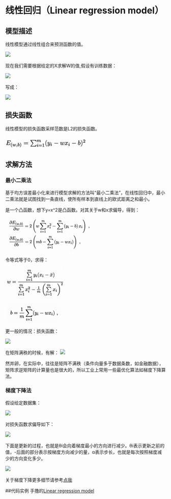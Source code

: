 # 线性回归（Linear regression model）

## 模型描述
线性模型通过线性组合来预测函数的值。

![](http://images.cnitblog.com/blog2015/633472/201503/262037556613399.jpg)

现在我们需要根据给定的X求解W的值,假设有训练数据：

![](http://images.cnitblog.com/blog2015/633472/201503/262041198028564.jpg)

写成：

![](http://images.cnitblog.com/blog2015/633472/201503/262042295678545.jpg)

## 损失函数
线性模型的损失函数采样范数是L2的损失函数。

![](https://github.com/bobkentt/Learning-machine-from-scratch-pic/blob/master/alg_base/pic/20170511184436.png)

## 求解方法

### 最小二乘法
基于均方误差最小化来进行模型求解的方法叫“最小二乘法”，在线性回归中，最小二乘法就是试图找到一条直线，使所有样本到直线上的欧式距离之和最小。

是一个凸函数，想下y=x^2是凸函数。对其关于w和x求偏导，得到：

![](https://github.com/bobkentt/Learning-machine-from-scratch-pic/blob/master/alg_base/pic/20170511184601.png)

令等式等于0，求得：

![](https://github.com/bobkentt/Learning-machine-from-scratch-pic/blob/master/alg_base/pic/20170511185148.png)

![](https://github.com/bobkentt/Learning-machine-from-scratch-pic/blob/master/alg_base/pic/20170511185242.png)

更一般的情况：损失函数：

![](http://images.cnitblog.com/blog2015/633472/201503/262045294426265.jpg)

在矩阵满秩的时候，有解：
![](http://images.cnitblog.com/blog2015/633472/201503/262057197703308.jpg)


然并卵，在实际中，往往是矩阵不满秩（条件向量多于数据条数，如金融数据），矩阵求逆矩阵的计算量也是很大的，所以工业上常用一些最优化算法如梯度下降算法。

### 梯度下降法
假设给定数据集：

![](http://images.cnitblog.com/blog2015/633472/201503/262115482708161.jpg)

对损失函数求偏导如下：

![](http://images.cnblogs.com/cnblogs_com/LeftNotEasy/WindowsLiveWriter/1_1270E/image_thumb_12.png)


下面是更新的过程，也就是θi会向着梯度最小的方向进行减少。θi表示更新之前的值，-后面的部分表示按梯度方向减少的量，α表示步长，也就是每次按照梯度减少的方向变化多少。

![](http://images.cnblogs.com/cnblogs_com/LeftNotEasy/WindowsLiveWriter/1_1270E/image_thumb_14.png)

关于梯度下降更多细节请参考[点我](https://github.com/bobkentt/Learning-machine-from-scratch-/blob/master/alg_base/gradient_descent.md)

##代码实例
手撸的[Linear regression model](https://github.com/bobkentt/Learning-machine-from-scratch-/blob/master/practice/linear-regression-practice.md)
